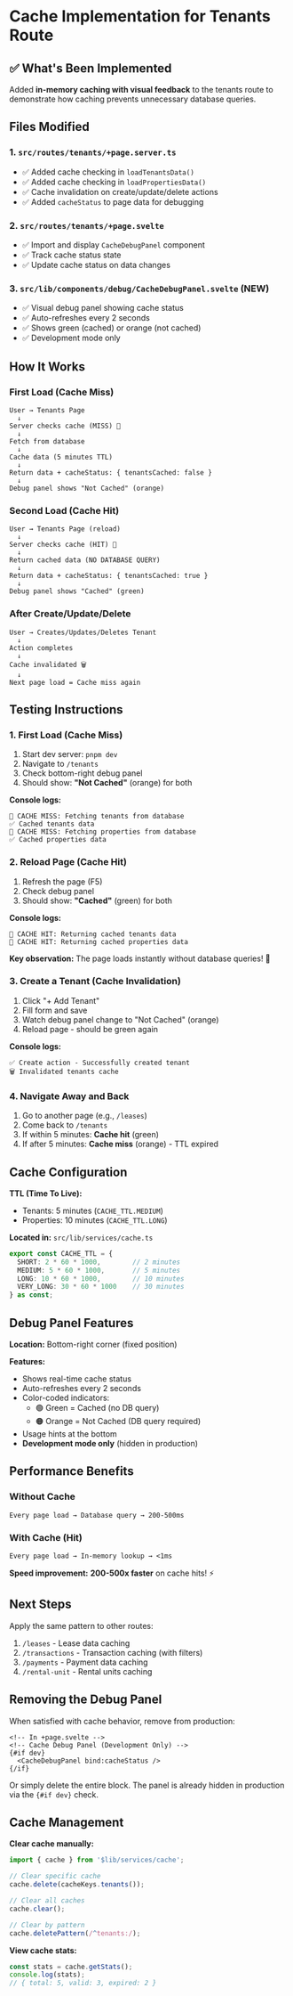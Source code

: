 # Cache Implementation for Tenants Route

## ✅ What's Been Implemented

Added **in-memory caching with visual feedback** to the tenants route to demonstrate how caching prevents unnecessary database queries.

## Files Modified

### 1. `src/routes/tenants/+page.server.ts`
- ✅ Added cache checking in `loadTenantsData()`
- ✅ Added cache checking in `loadPropertiesData()`
- ✅ Cache invalidation on create/update/delete actions
- ✅ Added `cacheStatus` to page data for debugging

### 2. `src/routes/tenants/+page.svelte`
- ✅ Import and display `CacheDebugPanel` component
- ✅ Track cache status state
- ✅ Update cache status on data changes

### 3. `src/lib/components/debug/CacheDebugPanel.svelte` (NEW)
- ✅ Visual debug panel showing cache status
- ✅ Auto-refreshes every 2 seconds
- ✅ Shows green (cached) or orange (not cached)
- ✅ Development mode only

## How It Works

### First Load (Cache Miss)
```
User → Tenants Page
  ↓
Server checks cache (MISS) 💾
  ↓
Fetch from database
  ↓
Cache data (5 minutes TTL)
  ↓
Return data + cacheStatus: { tenantsCached: false }
  ↓
Debug panel shows "Not Cached" (orange)
```

### Second Load (Cache Hit)
```
User → Tenants Page (reload)
  ↓
Server checks cache (HIT) 🎯
  ↓
Return cached data (NO DATABASE QUERY)
  ↓
Return data + cacheStatus: { tenantsCached: true }
  ↓
Debug panel shows "Cached" (green)
```

### After Create/Update/Delete
```
User → Creates/Updates/Deletes Tenant
  ↓
Action completes
  ↓
Cache invalidated 🗑️
  ↓
Next page load = Cache miss again
```

## Testing Instructions

### 1. **First Load (Cache Miss)**
1. Start dev server: `pnpm dev`
2. Navigate to `/tenants`
3. Check bottom-right debug panel
4. Should show: **"Not Cached"** (orange) for both

**Console logs:**
```
💾 CACHE MISS: Fetching tenants from database
✅ Cached tenants data
💾 CACHE MISS: Fetching properties from database
✅ Cached properties data
```

### 2. **Reload Page (Cache Hit)**
1. Refresh the page (F5)
2. Check debug panel
3. Should show: **"Cached"** (green) for both

**Console logs:**
```
🎯 CACHE HIT: Returning cached tenants data
🎯 CACHE HIT: Returning cached properties data
```

**Key observation:** The page loads instantly without database queries! 🚀

### 3. **Create a Tenant (Cache Invalidation)**
1. Click "+ Add Tenant"
2. Fill form and save
3. Watch debug panel change to "Not Cached" (orange)
4. Reload page - should be green again

**Console logs:**
```
✅ Create action - Successfully created tenant
🗑️ Invalidated tenants cache
```

### 4. **Navigate Away and Back**
1. Go to another page (e.g., `/leases`)
2. Come back to `/tenants`
3. If within 5 minutes: **Cache hit** (green)
4. If after 5 minutes: **Cache miss** (orange) - TTL expired

## Cache Configuration

**TTL (Time To Live):**
- Tenants: 5 minutes (`CACHE_TTL.MEDIUM`)
- Properties: 10 minutes (`CACHE_TTL.LONG`)

**Located in:** `src/lib/services/cache.ts`

```typescript
export const CACHE_TTL = {
  SHORT: 2 * 60 * 1000,        // 2 minutes
  MEDIUM: 5 * 60 * 1000,       // 5 minutes
  LONG: 10 * 60 * 1000,        // 10 minutes
  VERY_LONG: 30 * 60 * 1000    // 30 minutes
} as const;
```

## Debug Panel Features

**Location:** Bottom-right corner (fixed position)

**Features:**
- Shows real-time cache status
- Auto-refreshes every 2 seconds
- Color-coded indicators:
  - 🟢 Green = Cached (no DB query)
  - 🟠 Orange = Not Cached (DB query required)
- Usage hints at the bottom
- **Development mode only** (hidden in production)

## Performance Benefits

### Without Cache
```
Every page load → Database query → 200-500ms
```

### With Cache (Hit)
```
Every page load → In-memory lookup → <1ms
```

**Speed improvement:** **200-500x faster** on cache hits! ⚡

## Next Steps

Apply the same pattern to other routes:
1. `/leases` - Lease data caching
2. `/transactions` - Transaction caching (with filters)
3. `/payments` - Payment data caching
4. `/rental-unit` - Rental units caching

## Removing the Debug Panel

When satisfied with cache behavior, remove from production:

```svelte
<!-- In +page.svelte -->
<!-- Cache Debug Panel (Development Only) -->
{#if dev}
  <CacheDebugPanel bind:cacheStatus />
{/if}
```

Or simply delete the entire block. The panel is already hidden in production via the `{#if dev}` check.

## Cache Management

**Clear cache manually:**
```typescript
import { cache } from '$lib/services/cache';

// Clear specific cache
cache.delete(cacheKeys.tenants());

// Clear all caches
cache.clear();

// Clear by pattern
cache.deletePattern(/^tenants:/);
```

**View cache stats:**
```typescript
const stats = cache.getStats();
console.log(stats);
// { total: 5, valid: 3, expired: 2 }
```